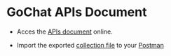 # GoChat APIs Document

- Acces the [APIs document](https://duruyao.github.io/gochat/) online.

- Import the exported [collection file](apis_postman.json) to your [Postman](https://web.postman.com/)
